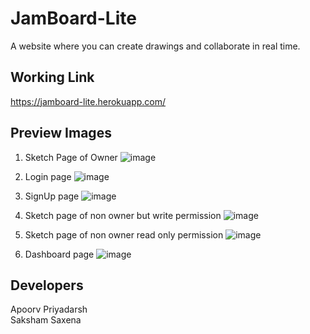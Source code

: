 # JamBoard-Lite
A website where you can create drawings and collaborate in real time.

## Working Link 
https://jamboard-lite.herokuapp.com/


## Preview Images


1. Sketch Page of Owner
![image](https://user-images.githubusercontent.com/60064779/112633252-217fe800-8e5f-11eb-861f-62b89dafc469.png)


2. Login page
![image](https://user-images.githubusercontent.com/60064779/111054106-ced22380-848f-11eb-84b0-27ddc74b88f1.png)

3. SignUp page
![image](https://user-images.githubusercontent.com/60064779/111054112-db567c00-848f-11eb-9798-6714cb0b0b9b.png)


4. Sketch page of non owner but write permission
![image](https://user-images.githubusercontent.com/60064779/112633966-05c91180-8e60-11eb-91c2-639a8eb61101.png)


5. Sketch page of non owner read only permission
![image](https://user-images.githubusercontent.com/60064779/112635391-c69bc000-8e61-11eb-96f8-cb2224544f30.png)



6. Dashboard page
![image](https://user-images.githubusercontent.com/60064779/112635627-0d89b580-8e62-11eb-93ae-87d98144ac6f.png)

## Developers
 Apoorv Priyadarsh<br>
 Saksham Saxena



